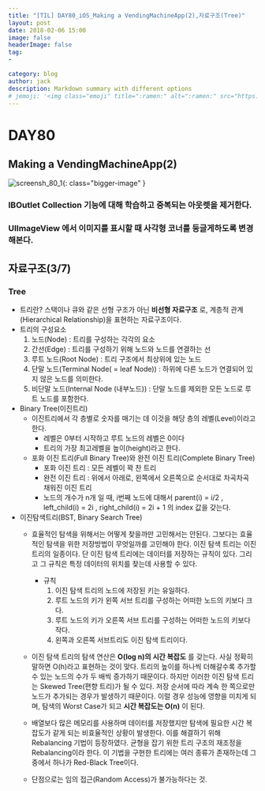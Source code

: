 ```yaml
---
title: "[TIL] DAY80_iOS_Making a VendingMachineApp(2),자료구조(Tree)"
layout: post
date: 2018-02-06 15:00
image: false
headerImage: false
tag:
-

category: blog
author: jack
description: Markdown summary with different options
# jemoji: '<img class="emoji" title=":ramen:" alt=":ramen:" src="https://assets.github.com/images/icons/emoji/unicode/1f35c.png" height="20" width="20" align="absmiddle">'
---
```


# DAY80
## Making a VendingMachineApp(2)
![screensh_80_1](https://github.com/somedd/somedd.github.io/tree/master/_posts/img/80_1.png){: class="bigger-image" }

### IBOutlet Collection 기능에 대해 학습하고 중복되는 아웃렛을 제거한다.
### UIImageView 에서 이미지를 표시할 때 사각형 코너를 둥글게하도록 변경해본다.

## 자료구조(3/7)
### Tree
  - 트리란? 스택이나 큐와 같은 선형 구조가 아닌 **비선형 자료구조** 로, 계층적 관계(Hierarchical Relationship)을 표현하는 자료구조이다.
  - 트리의 구성요소
    1. 노드(Node) : 트리를 구성하는 각각의 요소
    2. 간선(Edge) : 트리를 구성하기 위해 노드와 노드를 연결하는 선
    3. 루트 노드(Root Node) : 트리 구조에서 최상위에 있는 노드
    4. 단말 노드(Terminal Node( = leaf Node)) : 하위에 다른 노드가 연결되어 있지 않은 노드를 의미한다.
    5. 비단말 노드(Internal Node (내부노드)) : 단말 노드를 제외한 모든 노드로 루트 노드를 포함한다.
  - Binary Tree(이진트리)
    - 이진트리에서 각 층별로 숫자를 매기는 데 이것을 해당 층의 레벨(Level)이라고 한다.
      - 레벨은 0부터 시작하고 루트 노드의 레벨은 0이다
      - 트리의 가장 최고레벨을 높이(height)라고 한다.
    - 포화 이진 트리(Full Binary Tree)와 완전 이진 트리(Complete Binary Tree)
      - 포화 이진 트리 : 모든 레벨이 꽉 찬 트리
      - 완전 이진 트리 : 위에서 아래로, 왼쪽에서 오른쪽으로 순서대로 차곡차곡 채워진 이진 트리
      - 노드의 개수가 n개 일 때, i번째 노드에 대해서 parent(i) = i/2 , left_child(i) = 2i , right_child(i) = 2i + 1 의 index 값을 갖는다.
  - 이진탐색트리(BST, Binary Search Tree)
    - 효율적인 탐색을 위해서는 어떻게 찾을까만 고민해서는 안된다. 그보다는 효율적인 탐색을 위한 저장방법이 무엇일까를 고민해야 한다. 이진 탐색 트리는 이진 트리의 일종이다. 단 이진 탐색 트리에는 데이터를 저장하는 규칙이 있다. 그리고 그 규칙은 특정 데이터의 위치를 찾는데 사용할 수 있다.
      - 규칙
        1. 이진 탐색 트리의 노드에 저장된 키는 유일하다.
        2. 루트 노드의 키가 왼쪽 서브 트리를 구성하는 어떠한 노드의 키보다 크다.
        3. 루트 노드의 키가 오른쪽 서브 트리를 구성하는 어떠한 노드의 키보다 작다.
        4. 왼쪽과 오른쪽 서브트리도 이진 탐색 트리이다.

    - 이진 탐색 트리의 탐색 연산은 **O(log n)의 시간 복잡도** 를 갖는다. 사실 정확히 말하면 O(h)라고 표현하는 것이 맞다. 트리의 높이를 하나씩 더해갈수록 추가할 수 있는 노드의 수가 두 배씩 증가하기 때문이다. 하지만 이러한 이진 탐색 트리는 Skewed Tree(편향 트리)가 될 수 있다. 저장 순서에 따라 계속 한 쪽으로만 노드가 추가되는 경우가 발생하기 때문이다. 이럴 경우 성능에 영향을 미치게 되며, 탐색의 Worst Case가 되고 **시간 복잡도는 O(n)** 이 된다.
    - 배열보다 많은 메모리를 사용하며 데이터를 저장했지만 탐색에 필요한 시간 복잡도가 같게 되는 비효율적인 상황이 발생한다. 이를 해결하기 위해 Rebalancing 기법이 등장하였다. 균형을 잡기 위한 트리 구조의 재조정을 Rebalancing이라 한다. 이 기법을 구현한 트리에는 여러 종류가 존재하는데 그 중에서 하나가 Red-Black Tree이다.
    - 단점으로는 임의 접근(Random Access)가 불가능하다는 것.
